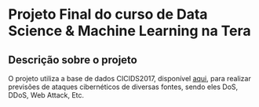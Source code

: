 # Projeto Final do curso de Data Science & Machine Learning na Tera
## Descrição sobre o projeto
O projeto utiliza a base de dados CICIDS2017, disponível <a href="https://www.unb.ca/cic/datasets/ids-2017.html" >aqui</a>, para realizar previsões de ataques cibernéticos de diversas fontes, sendo eles DoS, DDoS, Web Attack, Etc.

